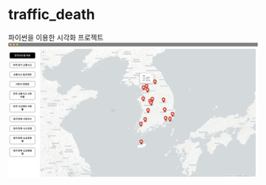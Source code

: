 # traffic_death


파이썬을 이용한 시각화 프로젝트
<img src="https://github.com/codechloe02/imgs/blob/main/TDindex.png?raw=true">
